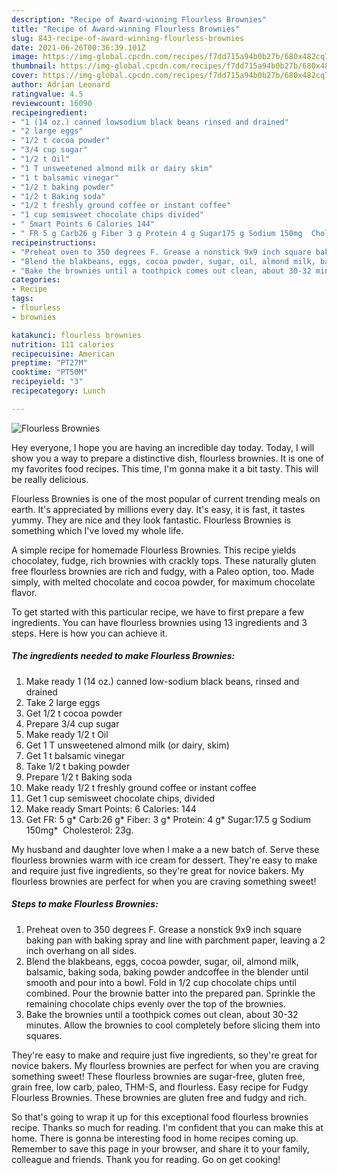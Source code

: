 ```yaml
---
description: "Recipe of Award-winning Flourless Brownies"
title: "Recipe of Award-winning Flourless Brownies"
slug: 843-recipe-of-award-winning-flourless-brownies
date: 2021-06-26T00:36:39.101Z
image: https://img-global.cpcdn.com/recipes/f7dd715a94b0b27b/680x482cq70/flourless-brownies-recipe-main-photo.jpg
thumbnail: https://img-global.cpcdn.com/recipes/f7dd715a94b0b27b/680x482cq70/flourless-brownies-recipe-main-photo.jpg
cover: https://img-global.cpcdn.com/recipes/f7dd715a94b0b27b/680x482cq70/flourless-brownies-recipe-main-photo.jpg
author: Adrian Leonard
ratingvalue: 4.5
reviewcount: 16090
recipeingredient:
- "1 (14 oz.) canned lowsodium black beans rinsed and drained"
- "2 large eggs"
- "1/2 t cocoa powder"
- "3/4 cup sugar"
- "1/2 t Oil"
- "1 T unsweetened almond milk or dairy skim"
- "1 t balsamic vinegar"
- "1/2 t baking powder"
- "1/2 t Baking soda"
- "1/2 t freshly ground coffee or instant coffee"
- "1 cup semisweet chocolate chips divided"
- " Smart Points 6 Calories 144"
- " FR 5 g Carb26 g Fiber 3 g Protein 4 g Sugar175 g Sodium 150mg  Cholesterol 23g"
recipeinstructions:
- "Preheat oven to 350 degrees F. Grease a nonstick 9x9 inch square baking pan with baking spray and line with parchment paper, leaving a 2 inch overhang on all sides."
- "Blend the blakbeans, eggs, cocoa powder, sugar, oil, almond milk, balsamic, baking soda, baking powder andcoffee in the blender until smooth and pour into a bowl. Fold in 1/2 cup chocolate chips until combined. Pour the brownie batter into the prepared pan. Sprinkle the remaining chocolate chips evenly over the top of the brownies."
- "Bake the brownies until a toothpick comes out clean, about 30-32 minutes. Allow the brownies to cool completely before slicing them into squares."
categories:
- Recipe
tags:
- flourless
- brownies

katakunci: flourless brownies 
nutrition: 111 calories
recipecuisine: American
preptime: "PT27M"
cooktime: "PT50M"
recipeyield: "3"
recipecategory: Lunch

---
```



![Flourless Brownies](https://img-global.cpcdn.com/recipes/f7dd715a94b0b27b/680x482cq70/flourless-brownies-recipe-main-photo.jpg)

Hey everyone, I hope you are having an incredible day today. Today, I will show you a way to prepare a distinctive dish, flourless brownies. It is one of my favorites food recipes. This time, I'm gonna make it a bit tasty. This will be really delicious.

Flourless Brownies is one of the most popular of current trending meals on earth. It's appreciated by millions every day. It's easy, it is fast, it tastes yummy. They are nice and they look fantastic. Flourless Brownies is something which I've loved my whole life.

A simple recipe for homemade Flourless Brownies. This recipe yields chocolatey, fudge, rich brownies with crackly tops. These naturally gluten free flourless brownies are rich and fudgy, with a Paleo option, too. Made simply, with melted chocolate and cocoa powder, for maximum chocolate flavor.


To get started with this particular recipe, we have to first prepare a few ingredients. You can have flourless brownies using 13 ingredients and 3 steps. Here is how you can achieve it.

<!--inarticleads1-->

##### The ingredients needed to make Flourless Brownies:

1. Make ready 1 (14 oz.) canned low-sodium black beans, rinsed and drained
1. Take 2 large eggs
1. Get 1/2 t cocoa powder
1. Prepare 3/4 cup sugar
1. Make ready 1/2 t Oil
1. Get 1 T unsweetened almond milk (or dairy, skim)
1. Get 1 t balsamic vinegar
1. Take 1/2 t baking powder
1. Prepare 1/2 t Baking soda
1. Make ready 1/2 t freshly ground coffee or instant coffee
1. Get 1 cup semisweet chocolate chips, divided
1. Make ready  Smart Points: 6 Calories: 144
1. Get  FR: 5 g* Carb:26 g* Fiber: 3 g* Protein: 4 g* Sugar:17.5 g Sodium 150mg*  Cholesterol: 23g.


My husband and daughter love when I make a a new batch of. Serve these flourless brownies warm with ice cream for dessert. They&#39;re easy to make and require just five ingredients, so they&#39;re great for novice bakers. My flourless brownies are perfect for when you are craving something sweet! 

<!--inarticleads2-->

##### Steps to make Flourless Brownies:

1. Preheat oven to 350 degrees F. Grease a nonstick 9x9 inch square baking pan with baking spray and line with parchment paper, leaving a 2 inch overhang on all sides.
1. Blend the blakbeans, eggs, cocoa powder, sugar, oil, almond milk, balsamic, baking soda, baking powder andcoffee in the blender until smooth and pour into a bowl. Fold in 1/2 cup chocolate chips until combined. Pour the brownie batter into the prepared pan. Sprinkle the remaining chocolate chips evenly over the top of the brownies.
1. Bake the brownies until a toothpick comes out clean, about 30-32 minutes. Allow the brownies to cool completely before slicing them into squares.


They&#39;re easy to make and require just five ingredients, so they&#39;re great for novice bakers. My flourless brownies are perfect for when you are craving something sweet! These flourless brownies are sugar-free, gluten free, grain free, low carb, paleo, THM-S, and flourless. Easy recipe for Fudgy Flourless Brownies. These brownies are gluten free and fudgy and rich. 

So that's going to wrap it up for this exceptional food flourless brownies recipe. Thanks so much for reading. I'm confident that you can make this at home. There is gonna be interesting food in home recipes coming up. Remember to save this page in your browser, and share it to your family, colleague and friends. Thank you for reading. Go on get cooking!
